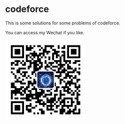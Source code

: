 # codeforce
This is some solutions for some problems of codeforce.

You can access my Wechat if you like.

![image](https://github.com/luohaotong713/pictures/blob/main/wechatqrcode.jpg?raw=true)
